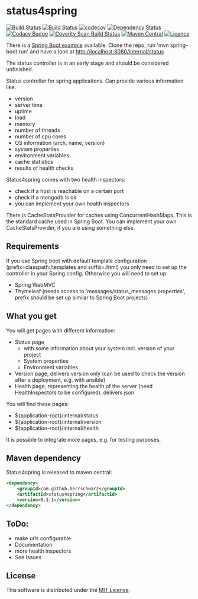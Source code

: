 # status4spring

[![Build Status](https://travis-ci.org/HerrSchwarz/status4spring.svg)](https://travis-ci.org/HerrSchwarz/status4spring) [![Build Status](https://drone.io/github.com/HerrSchwarz/status4spring/status.png)](https://drone.io/github.com/HerrSchwarz/status4spring/latest) [![codecov](https://codecov.io/gh/HerrSchwarz/status4spring/branch/develop/graph/badge.svg)](https://codecov.io/gh/HerrSchwarz/status4spring) [![Dependency Status](https://www.versioneye.com/user/projects/573c9c5fce8d0e004505e902/badge.svg?style=flat)](https://www.versioneye.com/user/projects/573c9c5fce8d0e004505e902) [![Codacy Badge](https://api.codacy.com/project/badge/Grade/6b33af614b2f4497bf6c50a1b6ddc3c7)](https://www.codacy.com/app/felix_3/status4spring?utm_source=github.com&amp;utm_medium=referral&amp;utm_content=HerrSchwarz/status4spring&amp;utm_campaign=Badge_Grade) [![Coverity Scan Build Status](https://scan.coverity.com/projects/8954/badge.svg)](https://scan.coverity.com/projects/8954) [![Maven Central](https://maven-badges.herokuapp.com/maven-central/com.github.herrschwarz/status4spring/badge.svg)](https://maven-badges.herokuapp.com/maven-central//com.github.herrschwarz/status4spring) [![Licence](https://img.shields.io/github/license/mashape/apistatus.svg)](https://github.com/HerrSchwarz/status4spring/blob/master/LICENSE)


There is a [Spring Boot example](https://github.com/herrschwarz/status4springExampleSpringBoot) available. Clone the repo, run 'mvn spring-boot:run' and have a look at [http://localhost:8080/internal/status](http://localhost:8080/internal/status)

The status controller is in an early stage and should be considered unfinished.

Status controller for spring applications. Can provide various information like:

- version
- server time
- uptime
- load
- memory
- number of threads
- number of cpu cores
- OS information (arch, name, version)
- system properties
- environment variables
- cache statistics
- results of health checks

Status4spring comes with two health inspectors:

- check if a host is reachable on a certain port
- check if a mongodb is ok
- you can implement your own health inspectors

There is CacheStatsProvider for caches using ConcurrentHashMaps. This is the standard cache used in Spring Boot. You can implement your own CacheStatsProvider, if you are using something else.

## Requirements

If you use Spring boot with default template configuration (prefix=classpath:/templates and suffix=.html) you only need to set up the controller in your Spring config. Otherwise you will need to set up:

- Spring WebMVC
- Thymeleaf (needs access to 'messages/status_messages.properties', prefix should be set up similar to Spring Boot projects)

## What you get

You will get pages with different information:

- Status page
    -  with some information about your system incl. version of your project
    - System properties
    - Environment variables
- Version page, delivers version only (can be used to check the version after a deployment, e.g. with ansible)
- Health page, representing the health of the server (need HealthInspectors to be configured). delivers json

You will find these pages:

- ${application-root}/internal/status
- ${application-root}/internal/version
- ${application-root}/internal/health

It is possible to integrate more pages, e.g. for testing purposes.

## Maven dependency

Status4spring is released to maven central:

```xml
<dependency>
    <groupId>com.github.herrschwarz</groupId>
    <artifactId>status4spring</artifactId>
    <version>0.1.1</version>
</dependency>
```

## ToDo:

- make urls configurable
- Documentation
- more health inspectors
- See Issues

## License

This software is distributed under the [MIT License](LICENSE.md).
